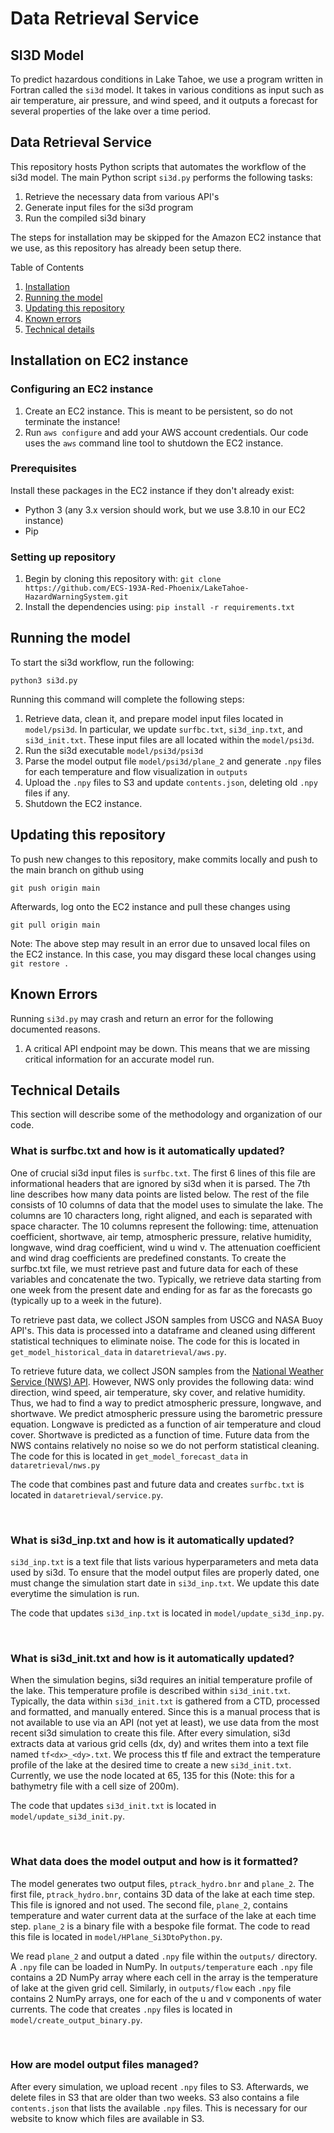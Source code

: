 # Data Retrieval Service

## SI3D Model
To predict hazardous conditions in Lake Tahoe, we use a program written in Fortran called the `si3d` model. It takes in various conditions as input such as air temperature, air pressure, and wind speed, and it outputs a forecast for several properties of the lake over a time period.

## Data Retrieval Service
This repository hosts Python scripts that automates the workflow of the si3d model. The main Python script `si3d.py` performs the following tasks:
1. Retrieve the necessary data from various API's
2. Generate input files for the si3d program
3. Run the compiled si3d binary

The steps for installation may be skipped for the Amazon EC2 instance that we use, as this repository has already been setup there. 

Table of Contents
1. [Installation](#installation)
2. [Running the model](#running-the-model)
3. [Updating this repository](#updating-this-repository)
4. [Known errors](#known-errors)
5. [Technical details](#technical-details)

## Installation on EC2 instance
### Configuring an EC2 instance
1. Create an EC2 instance. This is meant to be persistent, so do not terminate the instance!
2. Run `aws configure` and add your AWS account credentials. Our code uses the `aws` command line tool to shutdown the EC2 instance.

### Prerequisites
Install these packages in the EC2 instance if they don't already exist:
- Python 3 (any 3.x version should work, but we use 3.8.10 in our EC2 instance)
- Pip

### Setting up repository
1. Begin by cloning this repository with:
`git clone https://github.com/ECS-193A-Red-Phoenix/LakeTahoe-HazardWarningSystem.git`
2. Install the dependencies using:
 `pip install -r requirements.txt`

## Running the model
To start the si3d workflow, run the following:

`python3 si3d.py`

Running this command will complete the following steps:

1. Retrieve data, clean it, and prepare model input files located in `model/psi3d`. In particular, we update `surfbc.txt`, `si3d_inp.txt`, and `si3d_init.txt`. These input files are all located within the `model/psi3d`.
2. Run the si3d executable `model/psi3d/psi3d`
3. Parse the model output file `model/psi3d/plane_2` and generate `.npy` files for each temperature and flow visualization in `outputs`
4. Upload the `.npy` files to S3 and update `contents.json`, deleting old `.npy` files if any.
5. Shutdown the EC2 instance.

## Updating this repository

To push new changes to this repository, make commits locally and push to the main branch on github using

`git push origin main`

Afterwards, log onto the EC2 instance and pull these changes using

`git pull origin main`

Note: The above step may result in an error due to unsaved local files on the EC2 instance. In this case, you may disgard these local changes using `git restore .`

## Known Errors

Running `si3d.py` may crash and return an error for the following documented reasons.

1. A critical API endpoint may be down. This means that we are missing critical information for an accurate model run. 

## Technical Details

This section will describe some of the methodology and organization of our code.  

### What is surfbc.txt and how is it automatically updated?

One of crucial si3d input files is `surfbc.txt`. The first 6 lines of this file are informational headers that are ignored by si3d when it is parsed. The 7th line describes how many data points are listed below. The rest of the file consists of 10 columns of data that the model uses to simulate the lake. The columns are 10 characters long, right aligned, and each is separated with space character. The 10 columns represent the following: time, attenuation coefficient, shortwave, air temp, atmospheric pressure, relative humidity, longwave, wind drag coefficient, wind u  wind v. The attenuation coefficient and wind drag coefficients are predefined constants. To create the surfbc.txt file, we must retrieve past and future data for each of these variables and concatenate the two. Typically, we retrieve data starting from one week from the present date and ending for as far as the forecasts go (typically up to a week in the future).

To retrieve past data, we collect JSON samples from USCG and NASA Buoy API's. This data is processed into a dataframe and cleaned using different statistical techniques to eliminate noise. The code for this is located in `get_model_historical_data` in `dataretrieval/aws.py`.

To retrieve future data, we collect JSON samples from the [National Weather Service (NWS) API](https://www.weather.gov/documentation/services-web-api). However, NWS only provides the following data: wind direction, wind speed, air temperature, sky cover, and relative humidity. Thus, we had to find a way to predict atmospheric pressure, longwave, and shortwave. We predict atmospheric pressure using the barometric pressure equation. Longwave is predicted as a function of air temperature and cloud cover. Shortwave is predicted as a function of time. Future data from the NWS contains relatively no noise so we do not perform statistical cleaning. The code for this is located in `get_model_forecast_data` in `dataretrieval/nws.py`

The code that combines past and future data and creates `surfbc.txt` is located in `dataretrieval/service.py`.

<br/>

### What is si3d_inp.txt and how is it automatically updated?

`si3d_inp.txt` is a text file that lists various hyperparameters and meta data used by si3d. To ensure that the model output files are properly dated, one must change the simulation start date in `si3d_inp.txt`. We update this date everytime the simulation is run. 

The code that updates `si3d_inp.txt` is located in `model/update_si3d_inp.py`.

<br/>

### What is si3d_init.txt and how is it automatically updated?

When the simulation begins, si3d requires an initial temperature profile of the lake. This temperature profile is described within `si3d_init.txt`. Typically, the data within `si3d_init.txt` is gathered from a CTD, processed and formatted, and manually entered. Since this is a manual process that is not available to use via an API (not yet at least), we use data from the most recent si3d simulation to create this file. After every simulation, si3d extracts data at various grid cells (dx, dy) and writes them into a text file named `tf<dx>_<dy>.txt`. We process this tf file and extract the temperature profile of the lake at the desired time to create a new `si3d_init.txt`. Currently, we use the node located at 65, 135 for this (Note: this for a bathymetry file with a cell size of 200m).

The code that updates `si3d_init.txt` is located in `model/update_si3d_init.py`.

<br/>

### What data does the model output and how is it formatted?

The model generates two output files, `ptrack_hydro.bnr` and `plane_2`. The first file, `ptrack_hydro.bnr`, contains 3D data of the lake at each time step. This file is ignored and not used. The second file, `plane_2`, contains temperature and water current data at the surface of the lake at each time step. `plane_2` is a binary file with a bespoke file format. The code to read this file is located in `model/HPlane_Si3DtoPython.py`. 

We read `plane_2` and output a dated `.npy` file within the `outputs/` directory. A `.npy` file can be loaded in NumPy. In `outputs/temperature` each `.npy` file contains a 2D NumPy array where each cell in the array is the temperature of lake at the given grid cell. Similarly, in `outputs/flow` each `.npy` file contains 2 NumPy arrays, one for each of the u and v components of water currents. The code that creates `.npy` files is located in `model/create_output_binary.py`.

<br/>

### How are model output files managed?

After every simulation, we upload recent `.npy` files to S3. Afterwards, we delete files in S3 that are older than two weeks. S3 also contains a file `contents.json` that lists the available `.npy` files. This is necessary for our website to know which files are available in S3. 

<br/>



